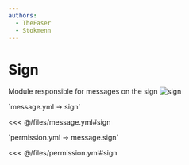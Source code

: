```yaml
---
authors:
  - TheFaser
  - Stokmenn
---
```


# Sign

Module responsible for messages on the sign
![sign](/signoak.gif)

[//]: # (message.yml)
<!--@include: @/parts/words.md#setting-->
<!--@include: @/parts/words.md#path--> `message.yml → sign`

<!--@include: @/parts/words.md#default-->
<<< @/files/message.yml#sign

<!--@include: @/parts/enable.md-->

[//]: # (permission.yml)
<!--@include: @/parts/words.md#permission-->
<!--@include: @/parts/words.md#path--> `permission.yml → message.sign`

<!--@include: @/parts/words.md#default-->
<<< @/files/permission.yml#sign

<!--@include: @/parts/permission/permissionTier3.md-->
